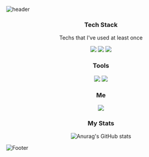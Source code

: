 
![header](https://capsule-render.vercel.app/api?type=Waving&color=auto&height=250&section=header&text=EunhaChoi&fontSize=70&fontColor=ffffff&animation=scaleIn)


<h3 align="center"> Tech Stack </h3>   

<p align="center"> Techs that I've used at least once </p>  

<div align="center">  
<a href="버튼을 눌렀을 때 이동할 링크" target="_blank"><img src="https://img.shields.io/badge/HTML5-E34F26?style=flat&logo=HTML5&logoColor=white"/></a>
<a href="버튼을 눌렀을 때 이동할 링크" target="_blank"><img src="https://img.shields.io/badge/CSS3-1572B6?style=flat&logo=CSS3&logoColor=white"/></a>
<a href="버튼을 눌렀을 때 이동할 링크" target="_blank"><img src="https://img.shields.io/badge/JavaScript-F7DF1E?style=flat&logo=JavaScript&logoColor=white"/></a>
</div>  

<h3 align="center"> Tools </h3>
<div align="center">  
<a href="버튼을 눌렀을 때 이동할 링크" target="_blank"><img src="https://img.shields.io/badge/Visual Studio-5C2D91?style=flat&logo=Visual Studio&logoColor=white"/></a>
<a href="버튼을 눌렀을 때 이동할 링크" target="_blank"><img src="https://img.shields.io/badge/GitHub-181717?style=flat&logo=GitHub&logoColor=white"/></a>
</div>

<h3 align="center"> Me </h3>
<div align="center"> 
<a href="https://www.instagram.com/eunhavely/"><img src="https://img.shields.io/badge/Instagram-E4405F?style=flat-square&logo=Instagram&logoColor=white"/></a>
</div>

<h3 align="center"> My Stats </h3>
<div align="center"> 
  
![Anurag's GitHub stats](https://github-readme-stats.vercel.app/api?username=EUN-HA-CHOI&show_icons=true&theme=default)

</div>

![Footer](https://capsule-render.vercel.app/api?type=waving&color=auto&height=250&section=footer)
